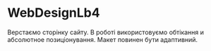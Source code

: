 # WebDesignLb4
Верстаємо сторінку сайту. В роботі використовуємо обтікання и абсолютное позиціонування. Макет повинен бути адаптивний.
